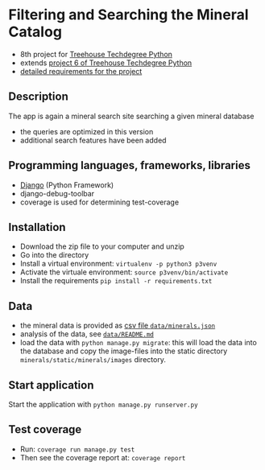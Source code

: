 # Filtering and Searching the Mineral Catalog
- 8th project for [Treehouse Techdegree Python](https://teamtreehouse.com/techdegree/python-web-development)
- extends [project 6 of Treehouse Techdegree Python](https://github.com/sabinem/python_techdegree_project6_mineral_catalog)
- [detailed requirements for the project](docs/assigment.md)

## Description
The app is again a mineral search site searching a given mineral database
- the queries are optimized in this version
- additional search features have been added

## Programming languages, frameworks, libraries
- [Django](https://www.djangoproject.com/) (Python Framework)
- django-debug-toolbar
- coverage is used for determining test-coverage

## Installation
- Download the zip file to your computer and unzip
- Go into the directory
- Install a virtual environment:
    `virtualenv -p python3 p3venv`
- Activate the virtuale environment:
    `source p3venv/bin/activate`
- Install the requirements
    `pip install -r requirements.txt`

## Data
- the mineral data is provided as [csv file `data/minerals.json`](data/minerals.json)
- analysis of the data, see [`data/README.md`](data/README.md)
- load the data with `python manage.py migrate`:
this will load the data into the database and copy the image-files
into the static directory `minerals/static/minerals/images` directory.

## Start application
Start the application with `python manage.py runserver.py`

## Test coverage
- Run: `coverage run manage.py test`
- Then see the coverage report at: `coverage report`
